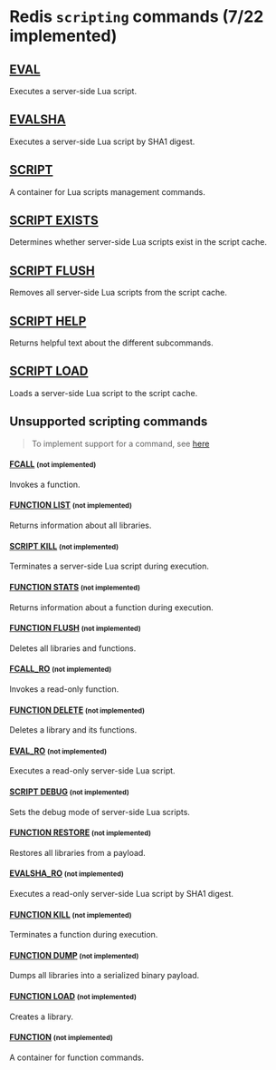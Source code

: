 # Redis `scripting` commands (7/22 implemented)

## [EVAL](https://redis.io/commands/eval/)

Executes a server-side Lua script.

## [EVALSHA](https://redis.io/commands/evalsha/)

Executes a server-side Lua script by SHA1 digest.

## [SCRIPT](https://redis.io/commands/script/)

A container for Lua scripts management commands.

## [SCRIPT EXISTS](https://redis.io/commands/script-exists/)

Determines whether server-side Lua scripts exist in the script cache.

## [SCRIPT FLUSH](https://redis.io/commands/script-flush/)

Removes all server-side Lua scripts from the script cache.

## [SCRIPT HELP](https://redis.io/commands/script-help/)

Returns helpful text about the different subcommands.

## [SCRIPT LOAD](https://redis.io/commands/script-load/)

Loads a server-side Lua script to the script cache.


## Unsupported scripting commands 
> To implement support for a command, see [here](/guides/implement-command/) 

#### [FCALL](https://redis.io/commands/fcall/) <small>(not implemented)</small>

Invokes a function.

#### [FUNCTION LIST](https://redis.io/commands/function-list/) <small>(not implemented)</small>

Returns information about all libraries.

#### [SCRIPT KILL](https://redis.io/commands/script-kill/) <small>(not implemented)</small>

Terminates a server-side Lua script during execution.

#### [FUNCTION STATS](https://redis.io/commands/function-stats/) <small>(not implemented)</small>

Returns information about a function during execution.

#### [FUNCTION FLUSH](https://redis.io/commands/function-flush/) <small>(not implemented)</small>

Deletes all libraries and functions.

#### [FCALL_RO](https://redis.io/commands/fcall_ro/) <small>(not implemented)</small>

Invokes a read-only function.

#### [FUNCTION DELETE](https://redis.io/commands/function-delete/) <small>(not implemented)</small>

Deletes a library and its functions.

#### [EVAL_RO](https://redis.io/commands/eval_ro/) <small>(not implemented)</small>

Executes a read-only server-side Lua script.

#### [SCRIPT DEBUG](https://redis.io/commands/script-debug/) <small>(not implemented)</small>

Sets the debug mode of server-side Lua scripts.

#### [FUNCTION RESTORE](https://redis.io/commands/function-restore/) <small>(not implemented)</small>

Restores all libraries from a payload.

#### [EVALSHA_RO](https://redis.io/commands/evalsha_ro/) <small>(not implemented)</small>

Executes a read-only server-side Lua script by SHA1 digest.

#### [FUNCTION KILL](https://redis.io/commands/function-kill/) <small>(not implemented)</small>

Terminates a function during execution.

#### [FUNCTION DUMP](https://redis.io/commands/function-dump/) <small>(not implemented)</small>

Dumps all libraries into a serialized binary payload.

#### [FUNCTION LOAD](https://redis.io/commands/function-load/) <small>(not implemented)</small>

Creates a library.

#### [FUNCTION](https://redis.io/commands/function/) <small>(not implemented)</small>

A container for function commands.



